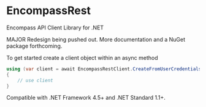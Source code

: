 # EncompassRest
Encompass API Client Library for .NET

MAJOR Redesign being pushed out. More documentation and a NuGet package forthcoming.

To get started create a client object within an async method
```c#
using (var client = await EncompassRestClient.CreateFromUserCredentialsAsync("apiClientId", "apiSecret", "encompassInstance", "encompassUserId", "encompassPassword"))
{
    // use client
}
```

Compatible with .NET Framework 4.5+ and .NET Standard 1.1+.